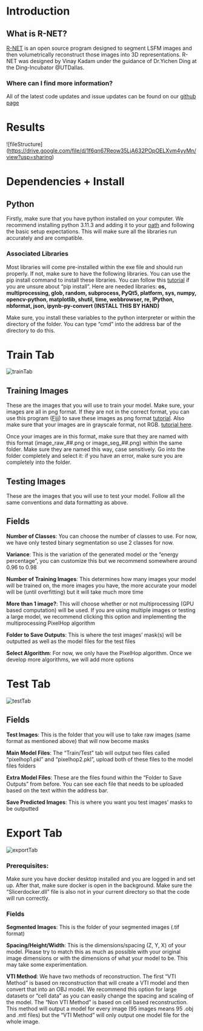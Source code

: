 # Introduction
## What is R-NET?
[R-NET](https://drive.google.com/file/d/11LwXUnXKbCn8VSTV6v6DrAAxvTXvq2IE/view?usp=sharing) is an open source program designed to segment LSFM images and then volumetrically reconstruct those images into 3D representations. R-NET was designed by Vinay Kadam under the guidance of Dr.Yichen Ding at the Ding-Incubator @UTDallas. 

### Where can I find more information?
All of the latest code updates and issue updates can be found on our [github page](https://www.github.com/orgs/D-Incubator/repositories)

# Results
![fileStructure] (https://drive.google.com/file/d/1f6qn67Reow35LjA632POpOELXvm4yyMn/view?usp=sharing)


# Dependencies + Install
## Python
Firstly, make sure that you have python installed on your computer. We recommend installing python 3.11.3 and adding it to your [path](https://www.machinelearningplus.com/python/add-python-to-path-how-to-add-python-to-the-path-environment-variable-in-windows/) and following the basic setup expectations. This will make sure all the libraries run accurately and are compatible. 

### Associated Libraries 
Most libraries will come pre-installed within the exe file and should run properly. If not, make sure to have the following libraries. You can use the pip install command to install these libraries. You can follow this [tutorial](https://packaging.python.org/en/latest/tutorials/installing-packages/) if you are unsure about “pip install”. 
Here are needed libraries: **os, multiprocessing, glob, random, subprocess, PyQt5, platform, sys, numpy, opencv-python, matplotlib, shutil, time, webbrowser, re, IPython, nbformat, json, ipynb-py-convert (INSTALL THIS BY HAND)**

Make sure, you install these variables to the python interpreter or within the directory of the folder. You can type “cmd” into the address bar of the directory to do this. 

# Train Tab
![trainTab](https://drive.google.com/uc?export=view&id=119LspquAOys2FMjHfuuUWai9p89NBZt1)
## Training Images
These are the images that you will use to train your model. Make sure, your images are all in png format. If they are not in the correct format, you can use this program ([Fiji]("https://imagej.net/software/fiji/downloads")) to save these images as png format [tutorial](https://www.youtube.com/watch?v=6OlIAsoUdj0). Also make sure that your images are in grayscale format, not RGB. [tutorial here](https://www.linkedin.com/advice/0/what-benefits-converting-image-grayscale-imagej-skills-imagej). 

Once your images are in this format, make sure that they are named with this format (image_raw_##.png or image_seg_##.png) within the same folder. Make sure they are named this way, case sensitively. Go into the folder completely and select it: if you have an error, make sure you are completely into the folder.
## Testing Images
These are the images that you will use to test your model. Follow all the same conventions and data formatting as above. 
## Fields 
**Number of Classes**: You can choose the number of classes to use. For now, we have only tested binary segmentation so use 2 classes for now. 

**Variance**: This is the variation of the generated model or the “energy percentage”, you can customize this but we recommend somewhere around 0.96 to 0.98

**Number of Training Images**: This determines how many images your model will be trained on, the more images you have, the more accurate your model will be (until overfitting) but it will take much more time

**More than 1 image?**: This will choose whether or not multiprocessing (GPU based computation) will be used. If you are using multiple images or testing a large model, we recommend clicking this option and implementing the multiprocessing PixelHop algorithm 

**Folder to Save Outputs**: This is where the test images’ mask(s) will be outputted as well as the model files for the test files

**Select Algorithm**: For now, we only have the PixelHop algorithm. Once we develop more algorithms, we will add more options 

# Test Tab
![testTab](https://drive.google.com/uc?export=view&id=1yG60d0BITpk5J7Si5ednVVWVJt3Dg0PL)
## Fields 

**Test Images**: This is the folder that you will use to take raw images (same format as mentioned above) that will now become masks

**Main Model Files**: The “Train/Test” tab will output two files called “pixelhop1.pkl” and “pixelhop2.pkl”, upload both of these files to the model files folders 

**Extra Model Files**: These are the files found within the “Folder to Save Outputs” from before. You can see each file that needs to be uploaded based on the text within the address bar. 

**Save Predicted Images**: This is where you want you test images’ masks to be outputted  

# Export Tab
![exportTab](https://drive.google.com/uc?export=view&id=1wIrNXDZlnRxarn0Em2Oo3eoXCRI7DJoR)
### Prerequisites:
Make sure you have docker desktop installed and you are logged in and set up. After that, make sure docker is open in the background. Make sure the “Slicerdocker.dll” file is also not in your current directory so that the code will run correctly. 

### Fields 
**Segmented Images**: This is the folder of your segmented images (.tif format)

**Spacing/Height/Width**: This is the dimensions/spacing (Z, Y, X) of your model. Please try to match this as much as possible with your original image dimensions or with the dimensions of what your model to be. This may take some experimentation. 

**VTI Method**: We have two methods of reconstruction. The first “VTI Method” is based on reconstruction that will create a VTI model and then convert that into an OBJ model. We recommend this option for large datasets or “cell data” as you can easily change the spacing and scaling of the model. The “Non VTI Method” is based on cell based reconstruction. This method will output a model for every image (95 images means 95 .obj and .mtl files) but the “VTI Method” will only output one model file for the whole image.
